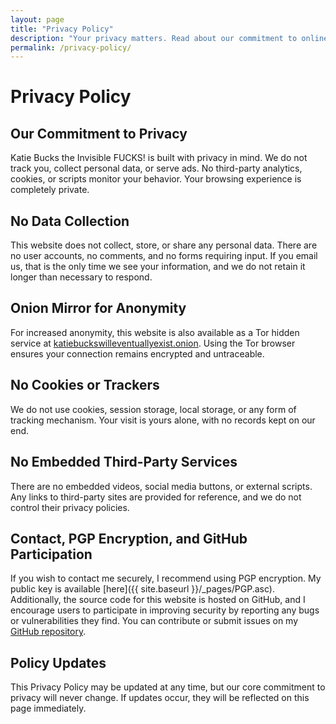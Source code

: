 ```yaml
---
layout: page
title: "Privacy Policy"
description: "Your privacy matters. Read about our commitment to online anonymity and security."
permalink: /privacy-policy/
---
```


# Privacy Policy

## Our Commitment to Privacy
Katie Bucks the Invisible FUCKS! is built with privacy in mind. We do not track you, collect personal data, or serve ads. No third-party analytics, cookies, or scripts monitor your behavior. Your browsing experience is completely private.

## No Data Collection
This website does not collect, store, or share any personal data. There are no user accounts, no comments, and no forms requiring input. If you email us, that is the only time we see your information, and we do not retain it longer than necessary to respond.

## Onion Mirror for Anonymity
For increased anonymity, this website is also available as a Tor hidden service at [katiebuckswilleventuallyexist.onion](http://katiebucks.github.io/katiebucks.xyz). Using the Tor browser ensures your connection remains encrypted and untraceable.

## No Cookies or Trackers
We do not use cookies, session storage, local storage, or any form of tracking mechanism. Your visit is yours alone, with no records kept on our end.

## No Embedded Third-Party Services
There are no embedded videos, social media buttons, or external scripts. Any links to third-party sites are provided for reference, and we do not control their privacy policies.

## Contact, PGP Encryption, and GitHub Participation
If you wish to contact me securely, I recommend using PGP encryption. My public key is available [here]({{ site.baseurl }}/_pages/PGP.asc). Additionally, the source code for this website is hosted on GitHub, and I encourage users to participate in improving security by reporting any bugs or vulnerabilities they find. You can contribute or submit issues on my [GitHub repository](https://github.com/katiebucks).

## Policy Updates
This Privacy Policy may be updated at any time, but our core commitment to privacy will never change. If updates occur, they will be reflected on this page immediately.
